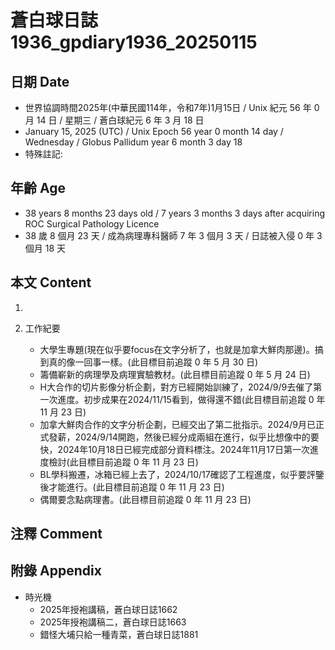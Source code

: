 [_metadata_:encoding]: - "utf-8"
[_metadata_:language]: - "zh-Hant-TW"
[_metadata_:fileformat]: - "markdown"
[_metadata_:MIME_type]: - "text/plain"
[_metadata_:markdown_version]: - "commonmark version 0.30"
[_metadata_:markdown_spec]: - "https://spec.commonmark.org/0.30/"

# 蒼白球日誌1936_gpdiary1936_20250115 #

## 日期 Date ##

* 世界協調時間2025年(中華民國114年，令和7年)1月15日 / Unix 紀元 56 年 0 月 14 日 / 星期三 / 蒼白球紀元 6 年 3 月 18 日
* January 15, 2025 (UTC) / Unix Epoch 56 year 0 month 14 day / Wednesday / Globus Pallidum year 6 month 3 day 18
* 特殊註記:

## 年齡 Age ##

* 38 years 8 months 23 days old / 7 years 3 months 3 days after acquiring ROC Surgical Pathology Licence
* 38 歲 8 個月 23 天 / 成為病理專科醫師 7 年 3 個月 3 天 / 日誌被入侵 0 年 3 個月 18 天

## 本文 Content ##

1. 

2. 工作紀要

    - 大學生專題(現在似乎要focus在文字分析了，也就是加拿大鮮肉那邊)。搞到真的像一回事一樣。(此目標目前追蹤 0 年 5 月 30 日)
    - 籌備嶄新的病理學及病理實驗教材。(此目標目前追蹤 0 年 5 月 24 日)
    - H大合作的切片影像分析企劃，對方已經開始訓練了，2024/9/9去催了第一次進度。初步成果在2024/11/15看到，做得還不錯(此目標目前追蹤 0 年 11 月 23 日)
    - 加拿大鮮肉合作的文字分析企劃，已經交出了第二批指示。2024/9月已正式發薪，2024/9/14開跑，然後已經分成兩組在進行，似乎比想像中的要快，2024年10月18日已經完成部分資料標注。2024年11月17日第一次進度檢討(此目標目前追蹤 0 年 11 月 23 日)
    - BL學科搬遷，冰箱已經上去了，2024/10/17確認了工程進度，似乎要評鑒後才能進行。(此目標目前追蹤 0 年 11 月 23 日)
    - 偶爾要念點病理書。(此目標目前追蹤 0 年 11 月 23 日)

## 注釋 Comment ##


## 附錄 Appendix ##

* 時光機
    - 2025年授袍講稿，蒼白球日誌1662
    - 2025年授袍講稿二，蒼白球日誌1663
    - 錯怪大埔只給一種青菜，蒼白球日誌1881
